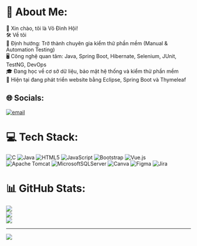 # 💫 About Me:
👋 Xin chào, tôi là Võ Đình Hội!<br>🛠️ Về tôi  <br>🎯 Định hướng: Trở thành chuyên gia kiểm thử phần mềm (Manual & Automation Testing)  <br>🖥️ Công nghệ quan tâm: Java, Spring Boot, Hibernate, Selenium, JUnit, TestNG, DevOps  <br>🎓 Đang học về cơ sở dữ liệu, bảo mật hệ thống và kiểm thử phần mềm  <br>🌱 Hiện tại đang phát triển website bằng Eclipse, Spring Boot và Thymeleaf  


## 🌐 Socials:
[![email](https://img.shields.io/badge/Email-D14836?logo=gmail&logoColor=white)](mailto:vodinhhoi1@gmail.com) 

# 💻 Tech Stack:
![C](https://img.shields.io/badge/c-%2300599C.svg?style=for-the-badge&logo=c&logoColor=white) ![Java](https://img.shields.io/badge/java-%23ED8B00.svg?style=for-the-badge&logo=openjdk&logoColor=white) ![HTML5](https://img.shields.io/badge/html5-%23E34F26.svg?style=for-the-badge&logo=html5&logoColor=white) ![JavaScript](https://img.shields.io/badge/javascript-%23323330.svg?style=for-the-badge&logo=javascript&logoColor=%23F7DF1E) ![Bootstrap](https://img.shields.io/badge/bootstrap-%238511FA.svg?style=for-the-badge&logo=bootstrap&logoColor=white) ![Vue.js](https://img.shields.io/badge/vue.js-%2335495e.svg?style=for-the-badge&logo=vuedotjs&logoColor=%234FC08D) ![Apache Tomcat](https://img.shields.io/badge/apache%20tomcat-%23F8DC75.svg?style=for-the-badge&logo=apache-tomcat&logoColor=black) ![MicrosoftSQLServer](https://img.shields.io/badge/Microsoft%20SQL%20Server-CC2927?style=for-the-badge&logo=microsoft%20sql%20server&logoColor=white) ![Canva](https://img.shields.io/badge/Canva-%2300C4CC.svg?style=for-the-badge&logo=Canva&logoColor=white) ![Figma](https://img.shields.io/badge/figma-%23F24E1E.svg?style=for-the-badge&logo=figma&logoColor=white) ![Jira](https://img.shields.io/badge/jira-%230A0FFF.svg?style=for-the-badge&logo=jira&logoColor=white)
# 📊 GitHub Stats:
![](https://github-readme-stats.vercel.app/api?username=Name&theme=dark&hide_border=false&include_all_commits=false&count_private=false)<br/>
![](https://nirzak-streak-stats.vercel.app/?user=Name&theme=dark&hide_border=false)<br/>
![](https://github-readme-stats.vercel.app/api/top-langs/?username=Name&theme=dark&hide_border=false&include_all_commits=false&count_private=false&layout=compact)

---
[![](https://visitcount.itsvg.in/api?id=Name&icon=0&color=0)](https://visitcount.itsvg.in)

<!-- Proudly created with GPRM ( https://gprm.itsvg.in ) -->
